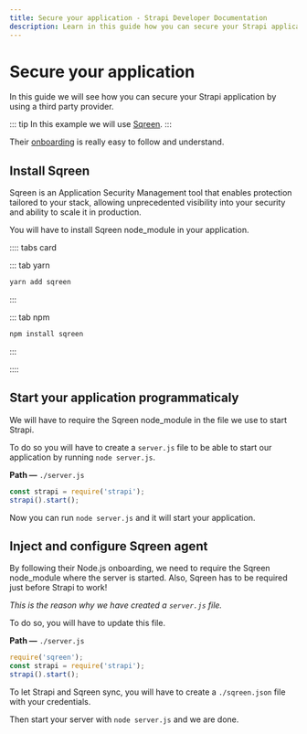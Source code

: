 ```yaml
---
title: Secure your application - Strapi Developer Documentation
description: Learn in this guide how you can secure your Strapi application by using a third party provider.
---
```


# Secure your application

In this guide we will see how you can secure your Strapi application by using a third party provider.

::: tip
In this example we will use [Sqreen](https://sqreen.com).
:::

Their [onboarding](https://my.sqreen.com/new-application#nodejs-agent) is really easy to follow and understand.

## Install Sqreen

Sqreen is an Application Security Management tool that enables protection tailored to your stack, allowing unprecedented visibility into your security and ability to scale it in production.

You will have to install Sqreen node_module in your application.

:::: tabs card

::: tab yarn
```sh
yarn add sqreen
```
:::

::: tab npm
```sh
npm install sqreen
```
:::

::::

## Start your application programmaticaly

We will have to require the Sqreen node_module in the file we use to start Strapi.

To do so you will have to create a `server.js` file to be able to start our application by running `node server.js`.

**Path —** `./server.js`

```js
const strapi = require('strapi');
strapi().start();
```

Now you can run `node server.js` and it will start your application.

## Inject and configure Sqreen agent

By following their Node.js onboarding, we need to require the Sqreen node_module where the server is started.
Also, Sqreen has to be required just before Strapi to work!

_This is the reason why we have created a `server.js` file._

To do so, you will have to update this file.

**Path —** `./server.js`

```js
require('sqreen');
const strapi = require('strapi');
strapi().start();
```

To let Strapi and Sqreen sync, you will have to create a `./sqreen.json` file with your credentials.

Then start your server with `node server.js` and we are done.
